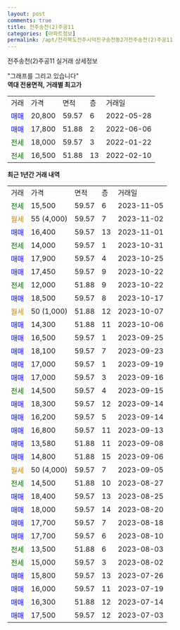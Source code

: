 ```yaml
---
layout: post
comments: true
title: 전주송천(2)주공11
categories: [아파트정보]
permalink: /apt/전라북도전주시덕진구송천동2가전주송천(2)주공11
---
```


전주송천(2)주공11 실거래 상세정보

<script type="text/javascript">
  google.charts.load('current', {'packages':['line', 'corechart']});
  google.charts.setOnLoadCallback(drawChart);

  function drawChart() {
    var data = new google.visualization.DataTable();
    data.addColumn('date', '거래일');
    data.addColumn('number', "매매");
    data.addColumn('number', "전세");
    data.addColumn('number', "전매");

    data.addRows([[new Date(Date.parse("2023-11-05")), null, 15500, null], [new Date(Date.parse("2023-11-02")), null, null, null], [new Date(Date.parse("2023-11-01")), 16400, null, null], [new Date(Date.parse("2023-10-31")), null, 14000, null], [new Date(Date.parse("2023-10-25")), 17900, null, null], [new Date(Date.parse("2023-10-22")), 17450, null, null], [new Date(Date.parse("2023-10-22")), null, 12000, null], [new Date(Date.parse("2023-10-17")), 18500, null, null], [new Date(Date.parse("2023-10-07")), null, null, null], [new Date(Date.parse("2023-10-06")), 14300, null, null], [new Date(Date.parse("2023-09-25")), 16500, null, null], [new Date(Date.parse("2023-09-23")), 18100, null, null], [new Date(Date.parse("2023-09-19")), 17000, null, null], [new Date(Date.parse("2023-09-16")), 17000, null, null], [new Date(Date.parse("2023-09-15")), null, 14500, null], [new Date(Date.parse("2023-09-14")), 18300, null, null], [new Date(Date.parse("2023-09-14")), 16200, null, null], [new Date(Date.parse("2023-09-13")), 16800, null, null], [new Date(Date.parse("2023-09-08")), 13580, null, null], [new Date(Date.parse("2023-09-06")), 14800, null, null], [new Date(Date.parse("2023-09-05")), null, null, null], [new Date(Date.parse("2023-08-27")), null, 14500, null], [new Date(Date.parse("2023-08-25")), 18400, null, null], [new Date(Date.parse("2023-08-20")), 18000, null, null], [new Date(Date.parse("2023-08-18")), 17700, null, null], [new Date(Date.parse("2023-08-10")), 17700, null, null], [new Date(Date.parse("2023-08-03")), null, 13500, null], [new Date(Date.parse("2023-08-02")), null, 15000, null], [new Date(Date.parse("2023-07-26")), 15800, null, null], [new Date(Date.parse("2023-07-19")), 16000, null, null], [new Date(Date.parse("2023-07-14")), 16300, null, null], [new Date(Date.parse("2023-07-03")), 17500, null, null]]);

    var options = {
      hAxis: {
        format: 'yyyy/MM/dd'
      },    
      lineWidth: 0,
      pointsVisible: true,    
      title: '최근 1년간 유형별 실거래가 분포',
      legend: { position: 'bottom' }
    };

    var formatter = new google.visualization.NumberFormat({pattern:'###,###'} );
    formatter.format(data, 1);
    formatter.format(data, 2);
    
    setTimeout(function() {
        var chart = new google.visualization.LineChart(document.getElementById('columnchart_material'));
        chart.draw(data, (options));
        document.getElementById('loading').style.display = 'none';
    }, 200);
  }
</script>


<div id="loading" style="z-index:20; display: block; margin-left: 0px">"그래프를 그리고 있습니다"</div>
<div id="columnchart_material" style="width: 95%; margin-left: 0px; display: block"></div>
<!-- contents start -->
<b>역대 전용면적, 거래별 최고가</b>
<table class="sortable">
    <tr>
      <td>거래</td>
      <td>가격</td>
      <td>면적</td>
      <td>층</td>
      <td>거래일</td>
    </tr>
        <tr>
          <td><a style="color: blue">매매</a></td>
          <td>20,800</td>
          <td>59.57</td>
          <td>6</td>
          <td>2022-05-28</td>
        </tr>            <tr>
          <td><a style="color: blue">매매</a></td>
          <td>17,800</td>
          <td>51.88</td>
          <td>2</td>
          <td>2022-06-06</td>
        </tr>        
        <tr>
              <td><a style="color: darkgreen">전세</a></td>
              <td>18,000</td>
              <td>59.57</td>
              <td>3</td>
              <td>2022-01-22</td>
            </tr>            <tr>
              <td><a style="color: darkgreen">전세</a></td>
              <td>16,500</td>
              <td>51.88</td>
              <td>13</td>
              <td>2022-02-10</td>
            </tr>        
    
</table>

<b>최근 1년간 거래 내역</b>

<table class="sortable">
    <tr>
      <td>거래</td>
      <td>가격</td>
      <td>면적</td>
      <td>층</td>
      <td>거래일</td>
    </tr>
    <tr>
      <td><a style="color: darkgreen">전세</a></td>
      <td>15,500</td>
      <td>59.57</td>
      <td>6</td>
      <td>2023-11-05</td>
    </tr>          <tr>
      <td><a style="color: darkgoldenrod">월세</a></td>
      <td>55 (4,000)</td>
      <td>59.57</td>
      <td>7</td>
      <td>2023-11-02</td>
    </tr>          <tr>
      <td><a style="color: blue">매매</a></td>
      <td>16,400</td>
      <td>59.57</td>
      <td>13</td>
      <td>2023-11-01</td>
    </tr>          <tr>
      <td><a style="color: darkgreen">전세</a></td>
      <td>14,000</td>
      <td>59.57</td>
      <td>1</td>
      <td>2023-10-31</td>
    </tr>          <tr>
      <td><a style="color: blue">매매</a></td>
      <td>17,900</td>
      <td>59.57</td>
      <td>4</td>
      <td>2023-10-25</td>
    </tr>          <tr>
      <td><a style="color: blue">매매</a></td>
      <td>17,450</td>
      <td>59.57</td>
      <td>9</td>
      <td>2023-10-22</td>
    </tr>          <tr>
      <td><a style="color: darkgreen">전세</a></td>
      <td>12,000</td>
      <td>51.88</td>
      <td>9</td>
      <td>2023-10-22</td>
    </tr>          <tr>
      <td><a style="color: blue">매매</a></td>
      <td>18,500</td>
      <td>59.57</td>
      <td>8</td>
      <td>2023-10-17</td>
    </tr>          <tr>
      <td><a style="color: darkgoldenrod">월세</a></td>
      <td>50 (1,000)</td>
      <td>51.88</td>
      <td>12</td>
      <td>2023-10-07</td>
    </tr>          <tr>
      <td><a style="color: blue">매매</a></td>
      <td>14,300</td>
      <td>51.88</td>
      <td>11</td>
      <td>2023-10-06</td>
    </tr>          <tr>
      <td><a style="color: blue">매매</a></td>
      <td>16,500</td>
      <td>59.57</td>
      <td>1</td>
      <td>2023-09-25</td>
    </tr>          <tr>
      <td><a style="color: blue">매매</a></td>
      <td>18,100</td>
      <td>59.57</td>
      <td>7</td>
      <td>2023-09-23</td>
    </tr>          <tr>
      <td><a style="color: blue">매매</a></td>
      <td>17,000</td>
      <td>59.57</td>
      <td>1</td>
      <td>2023-09-19</td>
    </tr>          <tr>
      <td><a style="color: blue">매매</a></td>
      <td>17,000</td>
      <td>59.57</td>
      <td>3</td>
      <td>2023-09-16</td>
    </tr>          <tr>
      <td><a style="color: darkgreen">전세</a></td>
      <td>14,500</td>
      <td>59.57</td>
      <td>4</td>
      <td>2023-09-15</td>
    </tr>          <tr>
      <td><a style="color: blue">매매</a></td>
      <td>18,300</td>
      <td>59.57</td>
      <td>12</td>
      <td>2023-09-14</td>
    </tr>          <tr>
      <td><a style="color: blue">매매</a></td>
      <td>16,200</td>
      <td>59.57</td>
      <td>5</td>
      <td>2023-09-14</td>
    </tr>          <tr>
      <td><a style="color: blue">매매</a></td>
      <td>16,800</td>
      <td>59.57</td>
      <td>11</td>
      <td>2023-09-13</td>
    </tr>          <tr>
      <td><a style="color: blue">매매</a></td>
      <td>13,580</td>
      <td>51.88</td>
      <td>11</td>
      <td>2023-09-08</td>
    </tr>          <tr>
      <td><a style="color: blue">매매</a></td>
      <td>14,800</td>
      <td>51.88</td>
      <td>15</td>
      <td>2023-09-06</td>
    </tr>          <tr>
      <td><a style="color: darkgoldenrod">월세</a></td>
      <td>50 (4,000)</td>
      <td>59.57</td>
      <td>7</td>
      <td>2023-09-05</td>
    </tr>          <tr>
      <td><a style="color: darkgreen">전세</a></td>
      <td>14,500</td>
      <td>51.88</td>
      <td>10</td>
      <td>2023-08-27</td>
    </tr>          <tr>
      <td><a style="color: blue">매매</a></td>
      <td>18,400</td>
      <td>59.57</td>
      <td>13</td>
      <td>2023-08-25</td>
    </tr>          <tr>
      <td><a style="color: blue">매매</a></td>
      <td>18,000</td>
      <td>59.57</td>
      <td>14</td>
      <td>2023-08-20</td>
    </tr>          <tr>
      <td><a style="color: blue">매매</a></td>
      <td>17,700</td>
      <td>59.57</td>
      <td>7</td>
      <td>2023-08-18</td>
    </tr>          <tr>
      <td><a style="color: blue">매매</a></td>
      <td>17,700</td>
      <td>59.57</td>
      <td>6</td>
      <td>2023-08-10</td>
    </tr>          <tr>
      <td><a style="color: darkgreen">전세</a></td>
      <td>13,500</td>
      <td>51.88</td>
      <td>6</td>
      <td>2023-08-03</td>
    </tr>          <tr>
      <td><a style="color: darkgreen">전세</a></td>
      <td>15,000</td>
      <td>59.57</td>
      <td>3</td>
      <td>2023-08-02</td>
    </tr>          <tr>
      <td><a style="color: blue">매매</a></td>
      <td>15,800</td>
      <td>59.57</td>
      <td>13</td>
      <td>2023-07-26</td>
    </tr>          <tr>
      <td><a style="color: blue">매매</a></td>
      <td>16,000</td>
      <td>59.57</td>
      <td>11</td>
      <td>2023-07-19</td>
    </tr>          <tr>
      <td><a style="color: blue">매매</a></td>
      <td>16,300</td>
      <td>51.88</td>
      <td>12</td>
      <td>2023-07-14</td>
    </tr>          <tr>
      <td><a style="color: blue">매매</a></td>
      <td>17,500</td>
      <td>59.57</td>
      <td>12</td>
      <td>2023-07-03</td>
    </tr>      </table>
<!-- contents end -->    

